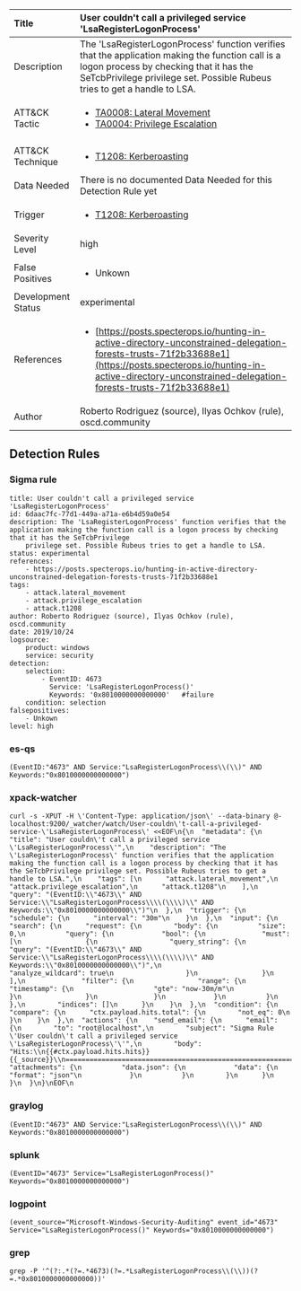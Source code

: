 | Title                | User couldn't call a privileged service 'LsaRegisterLogonProcess'                                                                                                                                                 |
|:---------------------|:------------------------------------------------------------------------------------------------------------------------------------------------------------|
| Description          | The 'LsaRegisterLogonProcess' function verifies that the application making the function call is a logon process by checking that it has the SeTcbPrivilege privilege set. Possible Rubeus tries to get a handle to LSA.                                                                                                                                           |
| ATT&amp;CK Tactic    |  <ul><li>[TA0008: Lateral Movement](https://attack.mitre.org/tactics/TA0008)</li><li>[TA0004: Privilege Escalation](https://attack.mitre.org/tactics/TA0004)</li></ul>  |
| ATT&amp;CK Technique | <ul><li>[T1208: Kerberoasting](https://attack.mitre.org/techniques/T1208)</li></ul>  |
| Data Needed          |  There is no documented Data Needed for this Detection Rule yet  |
| Trigger              | <ul><li>[T1208: Kerberoasting](../Triggers/T1208.md)</li></ul>  |
| Severity Level       | high |
| False Positives      | <ul><li>Unkown</li></ul>  |
| Development Status   | experimental |
| References           | <ul><li>[https://posts.specterops.io/hunting-in-active-directory-unconstrained-delegation-forests-trusts-71f2b33688e1](https://posts.specterops.io/hunting-in-active-directory-unconstrained-delegation-forests-trusts-71f2b33688e1)</li></ul>  |
| Author               | Roberto Rodriguez (source), Ilyas Ochkov (rule), oscd.community |


## Detection Rules

### Sigma rule

```
title: User couldn't call a privileged service 'LsaRegisterLogonProcess'
id: 6daac7fc-77d1-449a-a71a-e6b4d59a0e54
description: The 'LsaRegisterLogonProcess' function verifies that the application making the function call is a logon process by checking that it has the SeTcbPrivilege
    privilege set. Possible Rubeus tries to get a handle to LSA.
status: experimental
references:
    - https://posts.specterops.io/hunting-in-active-directory-unconstrained-delegation-forests-trusts-71f2b33688e1
tags:
    - attack.lateral_movement
    - attack.privilege_escalation
    - attack.t1208
author: Roberto Rodriguez (source), Ilyas Ochkov (rule), oscd.community
date: 2019/10/24
logsource:
    product: windows
    service: security
detection:
    selection:
        - EventID: 4673
          Service: 'LsaRegisterLogonProcess()'
          Keywords: '0x8010000000000000'   #failure
    condition: selection
falsepositives:
    - Unkown
level: high
```





### es-qs
    
```
(EventID:"4673" AND Service:"LsaRegisterLogonProcess\\(\\)" AND Keywords:"0x8010000000000000")
```


### xpack-watcher
    
```
curl -s -XPUT -H \'Content-Type: application/json\' --data-binary @- localhost:9200/_watcher/watch/User-couldn\'t-call-a-privileged-service-\'LsaRegisterLogonProcess\' <<EOF\n{\n  "metadata": {\n    "title": "User couldn\'t call a privileged service \'LsaRegisterLogonProcess\'",\n    "description": "The \'LsaRegisterLogonProcess\' function verifies that the application making the function call is a logon process by checking that it has the SeTcbPrivilege privilege set. Possible Rubeus tries to get a handle to LSA.",\n    "tags": [\n      "attack.lateral_movement",\n      "attack.privilege_escalation",\n      "attack.t1208"\n    ],\n    "query": "(EventID:\\"4673\\" AND Service:\\"LsaRegisterLogonProcess\\\\(\\\\)\\" AND Keywords:\\"0x8010000000000000\\")"\n  },\n  "trigger": {\n    "schedule": {\n      "interval": "30m"\n    }\n  },\n  "input": {\n    "search": {\n      "request": {\n        "body": {\n          "size": 0,\n          "query": {\n            "bool": {\n              "must": [\n                {\n                  "query_string": {\n                    "query": "(EventID:\\"4673\\" AND Service:\\"LsaRegisterLogonProcess\\\\(\\\\)\\" AND Keywords:\\"0x8010000000000000\\")",\n                    "analyze_wildcard": true\n                  }\n                }\n              ],\n              "filter": {\n                "range": {\n                  "timestamp": {\n                    "gte": "now-30m/m"\n                  }\n                }\n              }\n            }\n          }\n        },\n        "indices": []\n      }\n    }\n  },\n  "condition": {\n    "compare": {\n      "ctx.payload.hits.total": {\n        "not_eq": 0\n      }\n    }\n  },\n  "actions": {\n    "send_email": {\n      "email": {\n        "to": "root@localhost",\n        "subject": "Sigma Rule \'User couldn\'t call a privileged service \'LsaRegisterLogonProcess\'\'",\n        "body": "Hits:\\n{{#ctx.payload.hits.hits}}{{_source}}\\n================================================================================\\n{{/ctx.payload.hits.hits}}",\n        "attachments": {\n          "data.json": {\n            "data": {\n              "format": "json"\n            }\n          }\n        }\n      }\n    }\n  }\n}\nEOF\n
```


### graylog
    
```
(EventID:"4673" AND Service:"LsaRegisterLogonProcess\\(\\)" AND Keywords:"0x8010000000000000")
```


### splunk
    
```
(EventID="4673" Service="LsaRegisterLogonProcess()" Keywords="0x8010000000000000")
```


### logpoint
    
```
(event_source="Microsoft-Windows-Security-Auditing" event_id="4673" Service="LsaRegisterLogonProcess()" Keywords="0x8010000000000000")
```


### grep
    
```
grep -P '^(?:.*(?=.*4673)(?=.*LsaRegisterLogonProcess\\(\\))(?=.*0x8010000000000000))'
```




